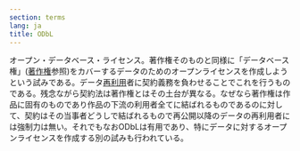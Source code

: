 ```yaml
---
section: terms
lang: ja
title: ODbL
---
```


オープン・データベース・ライセンス。著作権そのものと同様に「データベース権」([著作権](/glossary/ja/terms/copyright/)参照)をカバーするデータのためのオープンライセンスを作成しようという試みである。データ[再利用](/glossary/ja/terms/re-use)者に契約義務を負わせることでこれを行うものである。残念ながら契約法は著作権とはその土台が異なる。なぜなら著作権は作品に固有のものであり作品の下流の利用者全てに結ばれるものであるのに対して、契約はその当事者どうしで結ばれるもので再公開以降のデータの再利用者には強制力は無い。それでもなおODbLは有用であり、特にデータに対するオープンライセンスを作成する別の試みも行われている。
